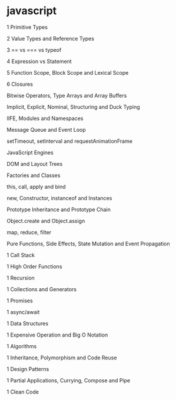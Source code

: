 
# javascript

1 Primitive Types

2 Value Types and Reference Types

3 == vs === vs typeof

4 Expression vs Statement

5 Function Scope, Block Scope and Lexical Scope

6 Closures

 Bitwise Operators, Type Arrays and Array Buffers

 Implicit, Explicit, Nominal, Structuring and Duck Typing

 IIFE, Modules and Namespaces

 Message Queue and Event Loop

 setTimeout, setInterval and requestAnimationFrame

 JavaScript Engines

 DOM and Layout Trees

 Factories and Classes

 this, call, apply and bind

 new, Constructor, instanceof and Instances

 Prototype Inheritance and Prototype Chain

 Object.create and Object.assign

 map, reduce, filter

 Pure Functions, Side Effects, State Mutation and Event Propagation

1 Call Stack

1 High Order Functions

1 Recursion

1 Collections and Generators

1 Promises

1 async/await

1 Data Structures

1 Expensive Operation and Big O Notation

1 Algorithms

1 Inheritance, Polymorphism and Code Reuse

1 Design Patterns

1 Partial Applications, Currying, Compose and Pipe

1 Clean Code